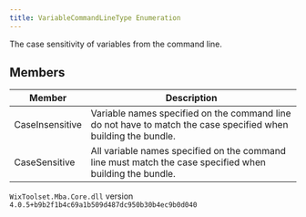 ```yaml
---
title: VariableCommandLineType Enumeration
---
```

The case sensitivity of variables from the command line.
## Members
| Member | Description |
| ------ | ----------- |
| CaseInsensitive | Variable names specified on the command line do not have to match the case specified when building the bundle. |
| CaseSensitive | All variable names specified on the command line must match the case specified when building the bundle. |
`WixToolset.Mba.Core.dll` version `4.0.5+b9b2f1b4c69a1b509d487dc950b30b4ec9b0d040`
